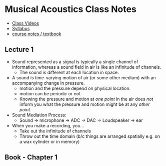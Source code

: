Musical Acoustics Class Notes
==================
- [Class Videos](http://msp.ucsd.edu/170-webm/)
- [Syllabus](http://musicweb.ucsd.edu/~mpuckette/syllabi/170.13f/index.htm)
- [course notes / textbook](http://musicweb.ucsd.edu/~mpuckette/syllabi/170.13f/course-notes/index.html)

## Lecture 1
- Sound represented as a signal is typically a single channel of information, whereas a sound field in air is like an infinitude of channels.
    - The sound is different at each location in space.
- A sound is time-varying motion of air (or some other medium) with an accompanying change in pressure. 
    - motion and the pressure depend on physical location.
    - motion can be periodic or not 
    - Knowing the pressure and motion at *one point* in the air does *not* inform you what the pressure and motion might be at any *other point*.
- Sound Mediation Process:
    - Sound -> microphone -> ADC -> DAC -> Loudspeaker -> ear
- When you make a recording, you...
    - Take out the infinitude of channels
    - Throw out the time domain (b/c things are arranged spatially e.g. on a wax cylinder or in memory)

## Book - Chapter 1



